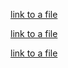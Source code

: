 [link to a file](src/main/resources/icons/track2.txt)    

[link to a file](src/main/track2.txt)

[link to a file](src/main/resources/icons/new_dir)